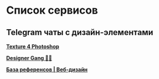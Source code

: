 # Список сервисов

## Telegram чаты с дизайн-элементами

[**Texture 4 Photoshop**](https://t.me/texture4photoshop)

[**Designer Gang 🖖🏿**](https://t.me/+fELMoQpQ7aI5OTFi)

[**База референсов | Веб-дизайн**](https://t.me/ref\_base)
